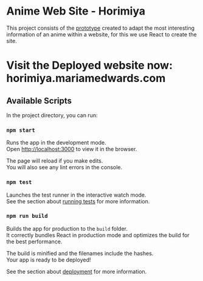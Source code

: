 # Anime Web Site - Horimiya 

This project consists of the [prototype](https://xd.adobe.com/view/7036004d-702d-4e13-a301-ef4e85ec3a15-2565/) created to adapt the most interesting information of an anime within a website, for this we use React to create the site. 

# Visit the Deployed website now: horimiya.mariamedwards.com

## Available Scripts

In the project directory, you can run:

### `npm start`

Runs the app in the development mode.\
Open [http://localhost:3000](http://localhost:3000) to view it in the browser.

The page will reload if you make edits.\
You will also see any lint errors in the console.

### `npm test`

Launches the test runner in the interactive watch mode.\
See the section about [running tests](https://facebook.github.io/create-react-app/docs/running-tests) for more information.

### `npm run build`

Builds the app for production to the `build` folder.\
It correctly bundles React in production mode and optimizes the build for the best performance.

The build is minified and the filenames include the hashes.\
Your app is ready to be deployed!

See the section about [deployment](https://facebook.github.io/create-react-app/docs/deployment) for more information.
